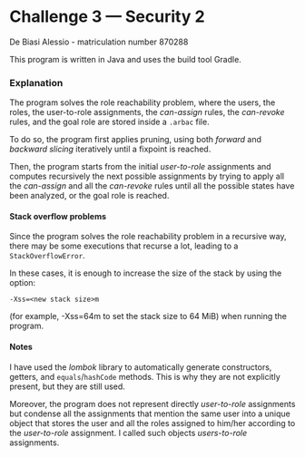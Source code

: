 # Challenge 3 — Security 2

De Biasi Alessio - matriculation number 870288

This program is written in Java and uses the build tool Gradle.

### Explanation

The program solves the role reachability problem, where the users, the roles, the user-to-role
assignments, the _can-assign_ rules, the _can-revoke_ rules, and the goal role are stored inside a
`.arbac` file.

To do so, the program first applies pruning, using both _forward_ and _backward slicing_ iteratively
until a fixpoint is reached.

Then, the program starts from the initial _user-to-role_ assignments and computes recursively the
next possible assignments by trying to apply all the _can-assign_ and all the _can-revoke_ rules
until all the possible states have been analyzed, or the goal role is reached.

#### Stack overflow problems

Since the program solves the role reachability problem in a recursive way, there may be some
executions that recurse a lot, leading to a `StackOverflowError`.

In these cases, it is enough to increase the size of the stack by using the option:

```
-Xss=<new stack size>m
```

(for example, -Xss=64m to set the stack size to 64 MiB) when running the program.

#### Notes

I have used the _lombok_ library to automatically generate constructors, getters, and
`equals`/`hashCode` methods. This is why they are not explicitly present, but they are still used.

Moreover, the program does not represent directly _user-to-role_ assignments but condense all the
assignments that mention the same user into a unique object that stores the user and all the roles
assigned to him/her according to the _user-to-role_ assignment. I called such objects
_users-to-role_ assignments.
